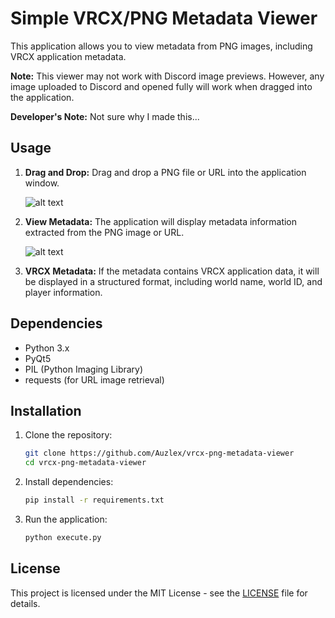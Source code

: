# Simple VRCX/PNG Metadata Viewer

This application allows you to view metadata from PNG images, including VRCX application metadata.

**Note:** This viewer may not work with Discord image previews. However, any image uploaded to Discord and opened fully will work when dragged into the application.

**Developer's Note:** Not sure why I made this...

## Usage

1. **Drag and Drop:** Drag and drop a PNG file or URL into the application window.

    ![alt text](image.png)

2. **View Metadata:** The application will display metadata information extracted from the PNG image or URL.

    ![alt text](image-1.png)

3. **VRCX Metadata:** If the metadata contains VRCX application data, it will be displayed in a structured format, including world name, world ID, and player information.

## Dependencies

- Python 3.x
- PyQt5
- PIL (Python Imaging Library)
- requests (for URL image retrieval)

## Installation

1. Clone the repository:

    ```bash
    git clone https://github.com/Auzlex/vrcx-png-metadata-viewer
    cd vrcx-png-metadata-viewer
    ```

2. Install dependencies:

    ```bash
    pip install -r requirements.txt
    ```

3. Run the application:

    ```bash
    python execute.py
    ```

## License

This project is licensed under the MIT License - see the [LICENSE](LICENSE) file for details.
